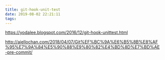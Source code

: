 ```yaml
---
title: git-hook-unit-test
date: 2019-08-02 22:21:11
tags:
---
```

https://yodalee.blogspot.com/2016/12/git-hook-unittest.html

http://aiellochan.com/2018/04/07/Git%EF%BC%9A%E6%B5%8B%E8%AF%95%E7%9A%84%E5%90%88%E9%80%82%E4%BD%8D%E7%BD%AE-pre-commit/
